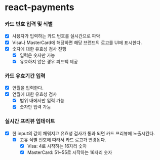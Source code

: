 # react-payments

### 카드 번호 입력 및 식별

- [x]  사용자가 입력하는 카드 번호를 실시간으로 파악
- [x]  Visa나 MasterCard에 해당하면 해당 브랜드의 로고를 UI에 표시한다.
- [x]  숫자에 대한 유효성 검사 진행
    - [x]  입력은 숫자만 가능
    - [x]  유효하지 않은 경우 피드백 제공

### 카드 유효기간 입력

- [x]  연월을 입력한다.
- [x]  연월에 대한 유효성 검사
    - [x]  범위 내에서만 입력 가능
    - [x]  숫자만 입력 가능

### 실시간 프리뷰 업데이트

- [x]  한 input의 값이 채워지고 유효성 검사가 통과 되면 카드 프리뷰에 노출시킨다.
    - [x]  고유 식별 번호에 따라서 카드 로고가 변경된다.
        - [x]  Visa: 4로 시작하는 16자리 숫자
        - [x]  MasterCard: 51~55로 시작하는 16자리 숫자